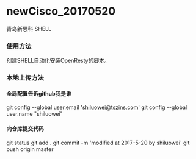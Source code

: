 # newCisco_20170520
青岛新思科 SHELL
### 使用方法
创建SHELL自动化安装OpenResty的脚本。
### 本地上传方法
#### 全局配置告诉github我是谁
git config --global user.email 'shiluowei@tszins.com'
git config --global user.name "shiluowei"
#### 向仓库提交代码
git status
git add .
git commit -m 'modified at 2017-5-20 by shiluowei'
git push origin master
